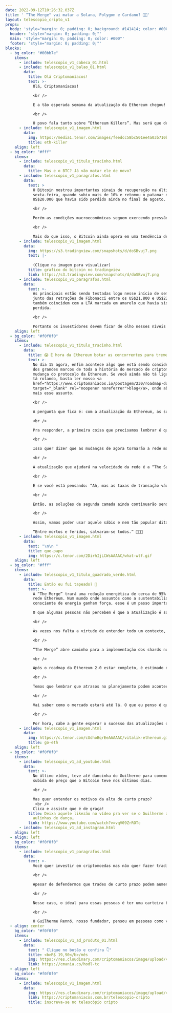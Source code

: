 ```yaml
---
date: 2022-09-12T10:26:32.037Z
title: ' “The Merge" vai matar a Solana, Polygon e Cardano? 🔪🔪'
layout: telescopio_cripto_v1
props:
  body: 'style="margin: 0; padding: 0; background: #141414; color: #000"'
  header: 'style="margin: 0; padding: 0;"'
  main: 'style="margin: 0; padding: 0; color: #000"'
  footer: 'style="margin: 0; padding: 0;"'
blocks:
  - bg_color: "#00bb7e"
    items:
      - include: telescopio_v1_cabeca_01.html
      - include: telescopio_v1_balao_01.html
        data:
          title: Olá Criptomaníacos!
          text: >-
            Olá, Criptomaníacos! 

            <br />

            E a tão esperada semana da atualização da Ethereum chegou!

            <br />

            O povo fala tanto sobre “Ethereum Killers”. Mas será que dessa vez a “The Merge” elimina algum concorrente do mercado?
      - include: telescopio_v1_imagem.html
        data:
          img: https://media1.tenor.com/images/feedcc58bc501ee4a03b710b0c87ef8e/tenor.gif
          title: eth-killer
    align: left
  - bg_color: "#fff"
    items:
      - include: telescopio_v1_titulo_tracinho.html
        data:
          title: Mas e o BTC? Já vão matar ele de novo?
      - include: telescopio_v1_paragrafos.html
        data:
          text: >
            O Bitcoin mostrou importantes sinais de recuperação na última
            sexta-feira, quando subiu mais de 10% e retomou o patamar dos
            US$20.000 que havia sido perdido ainda no final de agosto.

            <br />

            Porém as condições macroeconômicas seguem exercendo pressão negativa nos ativos de risco, conforme os bancos centrais continuam planejando aumentar as taxas de juros para combater a inflação.

            <br />

            Mais do que isso, o Bitcoin ainda opera em uma tendência de baixa pela análise técnica clássica e precisa vencer algumas resistências para revertê-la.
      - include: telescopio_v1_imagem.html
        data:
          img: https://s3.tradingview.com/snapshots/d/doSBvuj7.png
          text: |-
            
            (Clique na imagem para visualizar)
          title: grafico do bitcoin no tradingview
          link: https://s3.tradingview.com/snapshots/d/doSBvuj7.png
      - include: telescopio_v1_paragrafos.html
        data:
          text: >-
            As principais estão sendo testadas logo nesse início de semana,
            junto das retrações de Fibonacci entre os US$21.800 e US$22.600, que
            também coincidem com a LTA marcada em amarelo que havia sido
            perdida.

            <br />

            Portanto os investidores devem ficar de olho nesses níveis ao longo da semana que promete ser agitada, quando diversos dados de inflação serão divulgados ao redor do mundo. 👀
    align: left
  - bg_color: "#f0f0f0"
    items:
      - include: telescopio_v1_titulo_tracinho.html
        data:
          title: 😱 É hora da Ethereum botar as concorrentes para tremer? 😱
          text: >-
            No dia 15 agora, enfim acontece algo que está sendo considerado um
            dos grandes marcos de toda a história do mercado de criptomoedas: a
            mudança do protocolo da Ethereum. Se você ainda não tá ligado no que
            tá rolando, basta ler nosso <a
            href="https://www.criptomaniacos.io/postagem/230/roadmap-do-ethereum-conheca-o-the-merge-surge-verg"
            target="_blank" rel="noopener noreferrer">blog</a>, onde abordamos
            mais esse assunto.

            <br />

            A pergunta que fica é: com a atualização da Ethereum, as suas concorrentes podem cair no desuso? ❓❓

            <br />

            Pra responder, a primeira coisa que precisamos lembrar é que a “The Merge” é a primeira das principais atualizações da Ethereum 2.0. Seu foco é mudar o algoritmo de consenso da rede Ethereum do Proof-of-Work (PoW) para o Proof-of-Stake (PoS). Com isso, se reduzirá drasticamente o consumo de energia elétrica em sua Blockchain.

            <br />

            Isso quer dizer que as mudanças de agora tornarão a rede mais rápida e escalável de forma significativa. 

            <br />

            A atualização que ajudará na velocidade da rede é a “The Surge”, que deve acontecer no ano que vem. Nessa atualização veremos a implementação dos “Shardings”, que consiste na fragmentação da base de dados da Blockchain Ethereum.

            <br />

            E se você está pensando: “Ah, mas as taxas de transação vão cair, né?”... Sinto te decepcionar, mas o “The Merge” também não afeta diretamente nesse assunto.

            <br />

            Então, as soluções de segunda camada ainda continuarão sendo uma boa opção para transações mais rápidas e baratas. E, claro, concorrentes como Cardano e Solana vão continuar a comparar a velocidade e custo das transações para se posicionarem como as melhores opções.

            <br />

            Assim, vamos poder usar aquele sábio e nem tão popular ditado:

            “Entre mortos e feridos, salvaram-se todos.” 🤭🤭🤭
      - include: telescopio_v1_imagem.html
        data:
          text: "\n\n "
          title: que-papo
          img: https://c.tenor.com/2DirhIjLCWsAAAAC/what-wtf.gif
    align: left
  - bg_color: "#fff"
    items:
      - include: telescopio_v1_titulo_quadrado_verde.html
        data:
          title: Então eu fui tapeado? 🤔
          text: >-
            A “The Merge” trará uma redução energética de cerca de 95% para a
            rede Ethereum. Num mundo onde assuntos como a sustentabilidade e uso
            consciente de energia ganham força, esse é um passo importante.

            O que algumas pessoas não percebem é que a atualização é só um dos passos em direção à Ethereum 2.0. 

            <br />

            Às vezes nos falta a virtude de entender todo um contexto, invés de nos apegar a uma parte da história (parece até frase de biscoito chinês).

            <br />

            “The Merge” abre caminho para a implementação dos shards numa próxima atualização, como vimos. Aí sim, poderemos ver uma rede mais rápida e barata.

            <br />

            Após o roadmap da Ethereum 2.0 estar completo, é estimado que a rede poderá realizar até 100 mil transações por segundo. Com essa velocidade e taxas baratas, é bem possível que a Ethereum chame ainda mais a atenção para que aplicações descentralizadas sejam construídas em sua rede.

            <br />

            Temos que lembrar que atrasos no planejamento podem acontecer e não conseguimos cravar uma data para que a segunda versão da Ethereum esteja 100% ativa e operante. 

            <br />

            Vai saber como o mercado estará até lá. O que eu penso é que há espaço para mais plataformas de contratos inteligentes no mercado. Ethereum, Cardano, Polygon, Solana e quaisquer outras redes podem viver lado a lado sem que a “morte” de concorrentes seja a única opção. 

            <br />

            Por hora, cabe a gente esperar o sucesso das atualizações da Ethereum para ver como afetarão o universo cripto.
      - include: telescopio_v1_imagem.html
        data:
          img: https://c.tenor.com/cUdhoBqrEeAAAAAC/vitalik-ethereum.gif
          title: go-eth
    align: left
  - bg_color: "#f0f0f0"
    items:
      - include: telescopio_v1_ad_youtube.html
        data:
          text: >-
            No último vídeo, teve até dancinha do Guilherme para comemorar a
            subida de preço que o Bitcoin teve nos últimos dias.

            <br />

            Mas quer entender os motivos da alta de curto prazo?
             <br />
            Clica e assiste que é de graça!
          title: Deixa aquele likezão no vídeo pra ver se o Guilherme anima a pagar umas
            aulinhas de dança…
          link: https://www.youtube.com/watch?v=vqV09ZrROTc
      - include: telescopio_v1_ad_instagram.html
    align: left
  - align: left
    bg_color: "#f0f0f0"
    items:
      - include: telescopio_v1_paragrafos.html
        data:
          text: >-
            Você quer investir em criptomoedas mas não quer fazer trading?

            <br />

            Apesar de defendermos que trades de curto prazo podem aumentar sua rentabilidade, entendemos que nem todo mundo tem o tempo disponível pra operar.

            <br />

            Nesse caso, o ideal para essas pessoas é ter uma carteira bem fundamentada para o longo prazo, cujo objetivo seja acumular Bitcoins.

            <br />

            O Guilherme Rennó, nosso fundador, pensou em pessoas como você e decidiu criar a Carteira HODL, voltada para quem quer dar o primeiro passo no mercado cripto sem se preocupar em operar todo dia.
  - align: center
    bg_color: "#f0f0f0"
    items:
      - include: telescopio_v1_ad_produto_01.html
        data:
          text: " Clique no botão e confira 👇"
          title: <b>R$ 19,90</b>/mês
          img: https://res.cloudinary.com/criptomaniacos/image/upload/v1661372975/telescopio/produtos/logo_carteira_hodl_mhzjq6.png
          link: https://cmania.co/hodl-tc
  - align: left
    bg_color: "#f0f0f0"
    items:
      - include: telescopio_v1_imagem.html
        data:
          img: https://res.cloudinary.com/criptomaniacos/image/upload/v1662133224/telescopio/inscreva-se-telescopio.png
          link: https://criptomaniacos.com.br/telescopio-cripto
          title: inscreva-se no telescópio cripto
---
```

